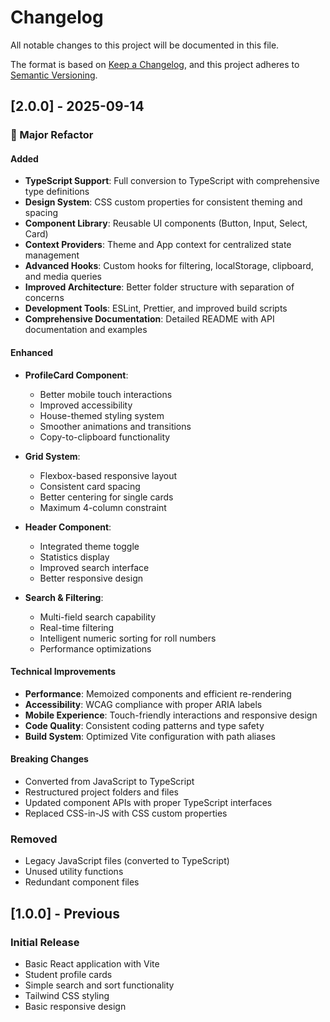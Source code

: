# Changelog

All notable changes to this project will be documented in this file.

The format is based on [Keep a Changelog](https://keepachangelog.com/en/1.0.0/),
and this project adheres to [Semantic Versioning](https://semver.org/spec/v2.0.0.html).

## [2.0.0] - 2025-09-14

### 🚀 Major Refactor

#### Added

- **TypeScript Support**: Full conversion to TypeScript with comprehensive type definitions
- **Design System**: CSS custom properties for consistent theming and spacing
- **Component Library**: Reusable UI components (Button, Input, Select, Card)
- **Context Providers**: Theme and App context for centralized state management
- **Advanced Hooks**: Custom hooks for filtering, localStorage, clipboard, and media queries
- **Improved Architecture**: Better folder structure with separation of concerns
- **Development Tools**: ESLint, Prettier, and improved build scripts
- **Comprehensive Documentation**: Detailed README with API documentation and examples

#### Enhanced

- **ProfileCard Component**:
  - Better mobile touch interactions
  - Improved accessibility
  - House-themed styling system
  - Smoother animations and transitions
  - Copy-to-clipboard functionality

- **Grid System**:
  - Flexbox-based responsive layout
  - Consistent card spacing
  - Better centering for single cards
  - Maximum 4-column constraint

- **Header Component**:
  - Integrated theme toggle
  - Statistics display
  - Improved search interface
  - Better responsive design

- **Search & Filtering**:
  - Multi-field search capability
  - Real-time filtering
  - Intelligent numeric sorting for roll numbers
  - Performance optimizations

#### Technical Improvements

- **Performance**: Memoized components and efficient re-rendering
- **Accessibility**: WCAG compliance with proper ARIA labels
- **Mobile Experience**: Touch-friendly interactions and responsive design
- **Code Quality**: Consistent coding patterns and type safety
- **Build System**: Optimized Vite configuration with path aliases

#### Breaking Changes

- Converted from JavaScript to TypeScript
- Restructured project folders and files
- Updated component APIs with proper TypeScript interfaces
- Replaced CSS-in-JS with CSS custom properties

### Removed

- Legacy JavaScript files (converted to TypeScript)
- Unused utility functions
- Redundant component files

## [1.0.0] - Previous

### Initial Release

- Basic React application with Vite
- Student profile cards
- Simple search and sort functionality
- Tailwind CSS styling
- Basic responsive design
